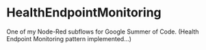 # HealthEndpointMonitoring
One of my Node-Red subflows for Google Summer of Code. (Health Endpoint Monitoring pattern implemented...)
